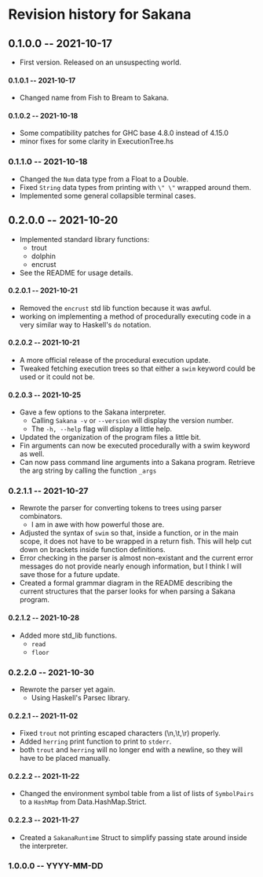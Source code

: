 # Revision history for Sakana

## 0.1.0.0 -- 2021-10-17

* First version. Released on an unsuspecting world.

#### 0.1.0.1 -- 2021-10-17

* Changed name from Fish to Bream to Sakana.

#### 0.1.0.2 -- 2021-10-18

* Some compatibility patches for GHC base 4.8.0 instead of 4.15.0
* minor fixes for some clarity in ExecutionTree.hs

### 0.1.1.0 -- 2021-10-18

* Changed the ```Num``` data type from a Float to a Double.
* Fixed ```String``` data types from printing with ```\" \"``` wrapped around them. 
* Implemented some general collapsible terminal cases.

## 0.2.0.0 -- 2021-10-20

* Implemented standard library functions:
    * trout
    * dolphin
    * encrust
* See the README for usage details.

#### 0.2.0.1 -- 2021-10-21

* Removed the ```encrust``` std lib function because it was awful.
* working on implementing a method of procedurally executing code in a very similar way
    to Haskell's ```do``` notation.

#### 0.2.0.2 -- 2021-10-21

* A more official release of the procedural execution update.
* Tweaked fetching execution trees so that either a ```swim``` keyword could be used or it
    could not be.

#### 0.2.0.3 -- 2021-10-25

* Gave a few options to the Sakana interpreter.
    * Calling ```Sakana -v``` or ```--version``` will display the version number.
    * The ```-h, --help``` flag will display a little help.
* Updated the organization of the program files a little bit.
* Fin arguments can now be executed procedurally with a swim keyword as well.
* Can now pass command line arguments into a Sakana program. Retrieve the arg string
by calling the function ```_args```

### 0.2.1.1 -- 2021-10-27

* Rewrote the parser for converting tokens to trees using parser combinators.
    * I am in awe with how powerful those are.
* Adjusted the syntax of ```swim``` so that, inside a function, or in the main scope,
it does not have to be wrapped in a return fish. This will help cut down on brackets inside
function definitions.
* Error checking in the parser is almost non-existant and the current error messages
do not provide nearly enough information, but I think I will save those for a future update.
* Created a formal grammar diagram in the README describing the current structures that the 
parser looks for when parsing a Sakana program.

#### 0.2.1.2 -- 2021-10-28

* Added more std_lib functions.
    * ```read```
    * ```floor```

### 0.2.2.0 -- 2021-10-30

* Rewrote the parser yet again.
    * Using Haskell's Parsec library.

#### 0.2.2.1 -- 2021-11-02

* Fixed ```trout``` not printing escaped characters (\n,\t,\r) properly.
* Added ```herring``` print function to print to ```stderr```.
* both ```trout``` and ```herring``` will no longer end with a newline, so they will
have to be placed manually.

#### 0.2.2.2 -- 2021-11-22

* Changed the environment symbol table from a list of lists of `SymbolPairs` to
a `HashMap` from Data.HashMap.Strict.

#### 0.2.2.3 -- 2021-11-27

* Created a ```SakanaRuntime``` 
Struct to simplify passing state around inside the interpreter.

### 1.0.0.0 -- YYYY-MM-DD
